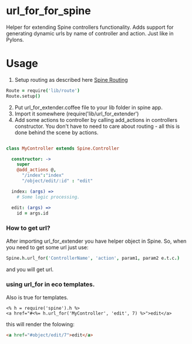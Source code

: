 url_for_for_spine
=================

Helper for extending Spine controllers functionality. 
Adds support for generating dynamic urls by name of controller and action. Just like in Pylons.


Usage
=================

1. Setup routing as described here <a href="http://spinejs.com/docs/routing">Spine Routing</a>

```CoffeeScript
Route = require('lib/route')
Route.setup()
```

2. Put url_for_extender.coffee file to your lib folder in spine app.
3. Import it somewhere (require('lib/url_for_extender')
4. Add some actions to controller by calling add_actions in controllers constructor.
You don't have to need to care about routing - all this is done behind the scene by actions.

```CoffeeScript

class MyController extends Spine.Controller

  constructor: ->
    super
    @add_actions @,
      "/index":"index"
      "/object/edit/:id" : "edit"

  index: (args) =>
    # Some logic processing.

  edit: (args) =>
    id = args.id
```

### How to get url?

After importing url_for_extender you have helper object in Spine.
So, when you need to get some url just use:
```CoffeeScript
Spine.h.url_for('ControllerName', 'action', param1, param2 e.t.c.)
```

and you will get url.

### using url_for in eco templates.
Also is true for templates.
```eco
<% h = require('spine').h %>
<a href="#<%= h.url_for('MyController', 'edit', 7) %>">edit</a>
```

this will render the folowing:
```html
<a href="#object/edit/7">edit</a>
```

